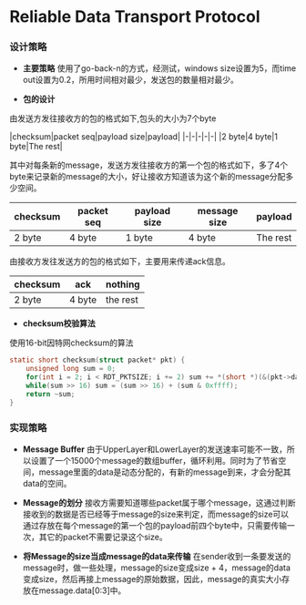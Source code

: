 # Reliable Data Transport Protocol

### 设计策略
- **主要策略**
使用了go-back-n的方式，经测试，windows size设置为5，而time out设置为0.2，所用时间相对最少，发送包的数量相对最少。

-  **包的设计**

由发送方发往接收方的包的格式如下,包头的大小为7个byte

|checksum|packet seq|payload size|payload|
|-|-|-|-|-|
|2 byte|4 byte|1 byte|The rest|

其中对每条新的message，发送方发往接收方的第一个包的格式如下，多了4个byte来记录新的message的大小，好让接收方知道该为这个新的message分配多少空间。

|checksum|packet seq|payload size|message size |payload|
|-|-|-|-|-|
|2 byte|4 byte|1 byte|4 byte|The rest|

由接收方发往发送方的包的格式如下，主要用来传递ack信息。

|checksum|ack|nothing|
|-|-|-|
|2 byte|4 byte|the rest|

- **checksum校验算法**

使用16-bit因特网checksum的算法
```c
static short checksum(struct packet* pkt) {
    unsigned long sum = 0;
    for(int i = 2; i < RDT_PKTSIZE; i += 2) sum += *(short *)(&(pkt->data[i]));
    while(sum >> 16) sum = (sum >> 16) + (sum & 0xffff);
    return ~sum;
}
```

### 实现策略
- **Message Buffer** 由于UpperLayer和LowerLayer的发送速率可能不一致，所以设置了一个15000个message的数组buffer，循环利用。同时为了节省空间，message里面的data是动态分配的，有新的message到来，才会分配其data的空间。

- **Message的划分** 接收方需要知道哪些packet属于哪个message，这通过判断接收到的数据是否已经等于message的size来判定，而message的size可以通过存放在每个message的第一个包的payload前四个byte中，只需要传输一次，其它的packet不需要记录这个size。

- **将Message的size当成message的data来传输** 在sender收到一条要发送的message时，做一些处理，message的size变成size + 4，message的data变成size，然后再接上message的原始数据，因此，message的真实大小存放在message.data[0:3]中。
